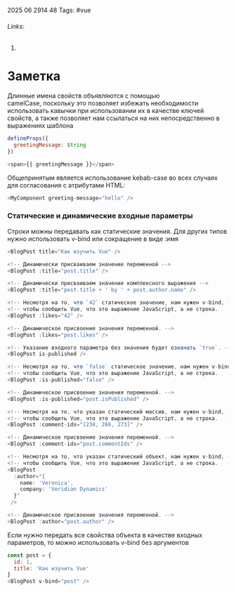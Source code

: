 2025 06 2914 48
Tags: #vue 
###### Links: 
1) 
# Заметка
Длинные имена свойств объявляются с помощью camelCase, поскольку это позволяет избежать необходимости использовать кавычки при использовании их в качестве ключей свойств, а также позволяет нам ссылаться на них непосредственно в выражениях шаблона
```js
defineProps({
  greetingMessage: String
})

<span>{{ greetingMessage }}</span>
```
Общепринятым является использование kebab-case во всех случаях для согласования с атрибутами HTML:
```js
<MyComponent greeting-message="hello" />
```
### Статические и динамические входные параметры
Строки можны передавать как статические значения. Для других типов нужно использовать v-bind или сокращение в виде :имя 
```js
<BlogPost title="Как изучить Vue" />

<!-- Динамически присваиваем значение переменной -->
<BlogPost :title="post.title" />

<!-- Динамически присваиваем значение комплексного выражения -->
<BlogPost :title="post.title + ' by ' + post.author.name" />

<!-- Несмотря на то, что `42` статическое значение, нам нужен v-bind, -->
<!-- чтобы сообщить Vue, что это выражение JavaScript, а не строка.    -->
<BlogPost :likes="42" />

<!-- Динамическое присвоение значения переменной. -->
<BlogPost :likes="post.likes" />

<!-- Указание входного параметра без значения будет означать `true`. -->
<BlogPost is-published />

<!-- Несмотря на то, что `false` статическое значение, нам нужен v-bind, -->
<!-- чтобы сообщить Vue, что это выражение JavaScript, а не строка.      -->
<BlogPost :is-published="false" />

<!-- Динамическое присвоение значения переменной. -->
<BlogPost :is-published="post.isPublished" />

<!-- Несмотря на то, что указан статический массив, нам нужен v-bind, -->
<!-- чтобы сообщить Vue, что это выражение JavaScript, а не строка.   -->
<BlogPost :comment-ids="[234, 266, 273]" />

<!-- Динамическое присвоение значения переменной. -->
<BlogPost :comment-ids="post.commentIds" />

<!-- Несмотря на то, что указан статический объект, нам нужен v-bind, -->
<!-- чтобы сообщить Vue, что это выражение JavaScript, а не строка.   -->
<BlogPost
  :author="{
    name: 'Veronica',
    company: 'Veridian Dynamics'
  }"
 />

<!-- Динамическое присвоение значения переменной. -->
<BlogPost :author="post.author" />
```
Если нужно передать все свойства объекта в качестве входных параметров, то можно использовать v-bind без аргументов
```js
const post = {
  id: 1,
  title: 'Как изучить Vue'
}
<BlogPost v-bind="post" />
```
